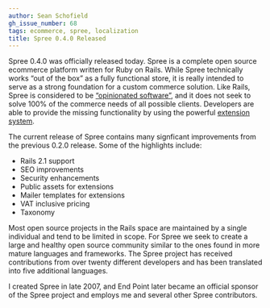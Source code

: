 ```yaml
---
author: Sean Schofield
gh_issue_number: 68
tags: ecommerce, spree, localization
title: Spree 0.4.0 Released
---
```


Spree 0.4.0 was officially released today. Spree is a complete open source ecommerce platform written for Ruby on Rails. While Spree technically works “out of the box” as a fully functional store, it is really intended to serve as a strong foundation for a custom commerce solution. Like Rails, Spree is considered to be [“opinionated software”](https://guides.spreecommerce.org/developer/about.html#opinionated-commerce), and it does not seek to solve 100% of the commerce needs of all possible clients. Developers are able to provide the missing functionality by using the powerful [extension system](https://guides.spreecommerce.org/developer/extensions_tutorial.html).

The current release of Spree contains many signficant improvements from the previous 0.2.0 release. Some of the highlights include:

- Rails 2.1 support
- SEO improvements
- Security enhancements
- Public assets for extensions
- Mailer templates for extensions
- VAT inclusive pricing
- Taxonomy

Most open source projects in the Rails space are maintained by a single individual and tend to be limited in scope. For Spree we seek to create a large and healthy open source community similar to the ones found in more mature languages and frameworks. The Spree project has received contributions from over twenty different developers and has been translated into five additional languages.

I created Spree in late 2007, and End Point later became an official sponsor of the Spree project and employs me and several other Spree contributors.
